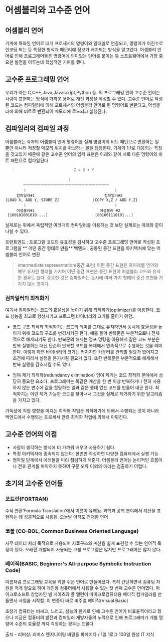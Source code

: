 # 어셈블리와 고수준 언어

## 어셈블리 언어
기계에 특화된 언어로 대개 프로세서의 명령어와 일대일로 연결되고, 명령어가 이진수로 인코딩 되는 등 특정한 방식과 메모리에 정보가 배치되는 방식을 알고있다.  어셈블리 언어로 인해 프로그래머들은 명령어에 의미있는 단어를 붙이는 등 소프트웨어에서 가장 중요한 발전을 이루는데 핵심적인 기여를 했다.

## 고수준 프로그래밍 언어

우리가 아는 C,C++,Java,Javascript,Python 등..의 프로그래밍 언어
고수준 언어는 사람이 표현하는 방식에 가까운 용어로 계산 과정을 작성할 수 있다.
고수준 언어로 작성된 코드는 컴파일러에 의해 프로세서의 어셈블리 언어로 된 명령어로 변환되고, 어셈블러에 의해 비트로 변환되어 메모리에 로드되고 실행된다.

## 컴파일러의 컴파일 과정
어셈블러는 각자의 어셈블리 언어 명령어를 실제 명령어의 비트 패턴으로 변환하는 일 뿐만 아니라 저장할 메모리 위치를 확보하는 일을 담당한다. 기계와 1:1로 대응되는 특징을 갖고있기 때문에 같은 고수준 언어의 입력 표현은 아래와 같이 서로 다른 명령어와 비트 패턴으로 컴파일된다

>                              Z = X + Y
			     	     		ㅣ
            ㅡㅡㅡㅡㅡㅡㅡㅡㅡㅡㅡㅡㅡㅡㅡㅡㅡㅡㅡㅡㅡㅡㅡㅡㅡ
            ㅣ                                       ㅣ
	     컴파일러#1                               컴파일러#2
    [LOAD X, ADD Y, STORE Z]               [COPY X,Z / ADD Y,Z]
            ㅣ                                       ㅣ
         어셈블러#1	    						어셈블러 #2
     [100101001010....]                     [001001110101...]



실제로는 위에서 독립적인 여러개의 컴파일러를 이용하는 것 보단 실제로는 아래와 같이 나뉠 수 있다.

프런트엔드 : 프로그램 코드의 유효성을 검사하고 고수준 프로그래밍 언어로 작성된 프로그램을 ** 어떤 중간 형태로 만듬**
백엔드 : 공통된 중간 표현을 아키텍처에 맞는 어셈블리 언어로 변환

>   intermediate representation(중간 표현)
어떤 중간 표현은 하이레벨 언어와 매우 유사한 형태를 가지며 어떤 중간 표현은 중간 표현이 어셈블리 코드와 유사한 경우도 있다.
중요한 것은 컴파일러는 동시에 여러 가지 형태의 중간 표현을 가지지 않는 것이다.

### 컴파일러의 최적화기
여기서 컴파일러는 코드의 효율성을 높이기 위해 최적화기(optimizer)를 이용한다.
코드 성능을 최고로 향상시키고 프로그램 바이너리의 크기를 줄이기 위함.
- 코드 구조 최적화
  최적화기는 코드의 의미를 그대로 유지하면서 동시에 효율성을 높이기 위해 코드의 구조를 변경시키곤 한다. 예를 들어 반복문은 부분적으로나 전체적으로 해제되기도 한다. 반복문의 해제는 점프 명령을 이용해서 같은 코드 부분은 반복 실행하는 대신 단순히 반복할 코드를 복제해서 연속적으로 수행하는 것을 의미한다. 이렇게 하면 바이너리의 크기는 커지지만 카운터를 관리할 필요가 없어지고 조건에 따라서 실행을 분기시킬 필요가 없다. 또한 반복문은 부분적으로 해제해서 반복 실행을 감소시킬 수도 있다.

- 잉여 제거 최적화(redundancy elimination)
  잉여 제거는 코드 최적화 분야에서 상당히 중요한 요소다. 프로그래머는 똑같은 계산을 한 번 이상 반복하거나 전혀 사용하지 않는 변수에 값을 할당하는 일과 같은 쓸데 없는 코드를 만들어 내곤 한다. 최적화기는 이런 제거 가능한 코드를 찾아내서 그것을 실제로 제거하기 위한 알고리즘을 가지고 있다.

가독성에 직접 영향을 미치는 최적화 작업은 최적화기에 의해서 수행되는 것이 아니라 백엔드에서 수행되는 프로세서 관련 최적화 작업에 의해서 이뤄진다.

## 고수준 언어의 이점

- 사람이 생각하는 방식에 더 가까워 배우고 사용하기 쉽다.
- 특정 아키텍처에 종속되지 않는다. 한번만 작성하면 다양한 컴퓨터에서 실행 가능
- 컴파일 단계에서 에러들을 미리 점검하게 해준다. 어셈블리 언어는 논리적인 흐름이나 전후 관계를 파악하지 못하여 구문 오류 이외의 에러는 검출하기 어렵다.

## 초기의 고수준 언어들

### 포트란(FORTRAN)
수식 변환'Formula Translation'에서 이름이 유래됨. 과학과 공학 분야에서 계산을 표현하는 데 성공적으로 사용됨. 오늘날 아직도 건재한 언어
### 코볼 (CO-BOL, Common Business Oriented Language)
사무 데이터 처리 목적으로 사용되어 자료구조와 계산을 쉽게 표현할 수 있는 언어적 특징이 있다. 오래전 개발되어 사용되는 코볼 프로그램은 많지만 프로그래머는 많지 않다.
### 베이직(BASIC, Beginner's All-purpose Symbolic Instruction Code)
이름처럼 프로그래밍 교육을 위한 쉬운 언어로 만들어졌다. 특히 간단하면서 컴퓨팅 자원을 적게 필요로 하여 개인용 컴퓨터에서 사용할 수 있는 첫 번째 고수준 언어였다. 마이크로소프트 창업자인 빌 게이츠와 폴 앨런이 마이크로컴퓨터용 베이직 컴파일러를 만들면서 사업을 시작함. 이 변종이 바로 비주얼 베이직(Visual Basic)

초창기 컴퓨터는 비싸고, 느리고, 성능의 한계로 인해 고수준 언어가 비효율적이라고 했으나 지금은 컴퓨터의 발전과 컴파일러 개발자들의 노력으로 인해 프로그래머가 개별 명령어 수준의 효율성 까지 걱정하는 경우는 드물다.

출처 - 리버싱: 리버스 엔지니어링 비밀을 파헤치다 / 1일 1로그 100일 완성 IT 지식
